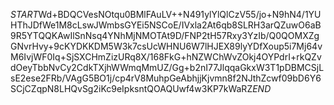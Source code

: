 $START$Wd+BDQCVesNOtqu0BMlFAuLV++N491ylYlQlCzV55/jo+N9hN4/1YUHThJDfWe1M8cLswJWmbsGYEi5NSCoE/IVxla2At6qb8SLRH3arQZuwO6aB9R5YTQQKAwIlSnNsq4YNhMjNMOTAt9D/FNP2tH57Rxy3YzIb/Q0QOMXZgGNvrHvy+9cKYDKKDM5W3k7csUcWHNU6W7lHJEX89lyYDfXoup5i7Mj64vM6IvjWF0Iq+SjSXCHmZizURq8X/168FkG+hNZWChWvZOkj4OYPdrI+rkQZvdOeyTbbNvCy2CdkTXjhWWmqMmUZ/Gg+b2nI77JlqqaGkxW3T1pDBMCSjLsE2ese2FRb/VAgG5BO1j/cp4rV8MuhpGeAbhjjKjvmn8f2NJthZcwf09bD6Y6SCjCZqpN8LHQvSg2iKc9eIpksntQOAQUwf4w3KP7kWaRZ$END$